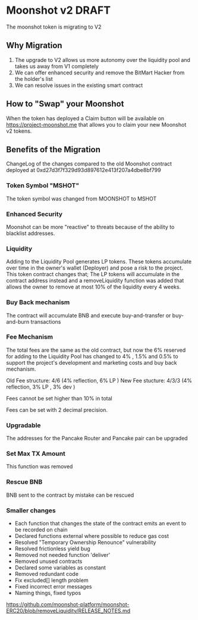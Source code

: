 # Moonshot v2 DRAFT

The moonshot token is migrating to V2

## Why Migration

1. The upgrade to V2 allows us more autonomy over the liquidity pool and takes us away from V1 completely
2. We can offer enhanced security and remove the BitMart Hacker from the holder's list
3. We can resolve issues in the existing smart contract

## How to "Swap" your Moonshot

When the token has deployed a Claim button will be available on https://project-moonshot.me  that allows you to claim your new Moonshot v2 tokens.


## Benefits of the Migration

ChangeLog of the changes compared to the old Moonshot contract deployed at 0xd27d3f7f329d93d897612e413f207a4dbe8bf799


### Token Symbol "MSHOT"

The token symbol was changed from MOONSHOT to MSHOT 

### Enhanced Security

Moonshot can be more "reactive" to threats because of the ability to blacklist addresses.

### Liquidity

Adding to the Liquidity Pool generates LP tokens. These tokens accumulate over time in the owner's wallet (Deployer) and pose a risk to the project.
This token contract changes that; The LP tokens will accumulate in the contract address instead and a removeLiquidity function was added that allows
the owner to remove at most 10% of the liquidity every 4 weeks.

### Buy Back mechanism

The contract will accumulate BNB and execute buy-and-transfer or buy-and-burn transactions

### Fee Mechanism

The total fees are the same as the old contract, but now the 6% reserved for adding to the Liquidity Pool has changed
to 4% ,  1.5% and 0.5% to support the project's development and marketing costs and buy back mechanism.

Old Fee structure: 4/6  (4% reflection, 6% LP )
New Fee stucture: 4/3/3 (4% reflection, 3% LP , 3% dev )

Fees cannot be set higher than 10% in total

Fees can be set with 2 decimal precision.

### Upgradable

The addresses for the Pancake Router and Pancake pair can be upgraded

### Set Max TX Amount

This function was removed

### Rescue BNB

BNB sent to the contract by mistake can be rescued


### Smaller changes

- Each function that changes the state of the contract emits an event to be recorded on chain
- Declared functions external where possible to reduce gas cost
- Resolved "Temporary Ownership Renounce" vulnerability 
- Resolved frictionless yield bug
- Removed not needed function 'deliver'
- Removed unused contracts
- Declared some variables as constant
- Removed redundant code
- Fix excluded[] length problem
- Fixed incorrect error messages 
- Naming things, fixed typos


https://github.com/moonshot-platform/moonshot-ERC20/blob/removeLiquidity/RELEASE_NOTES.md
